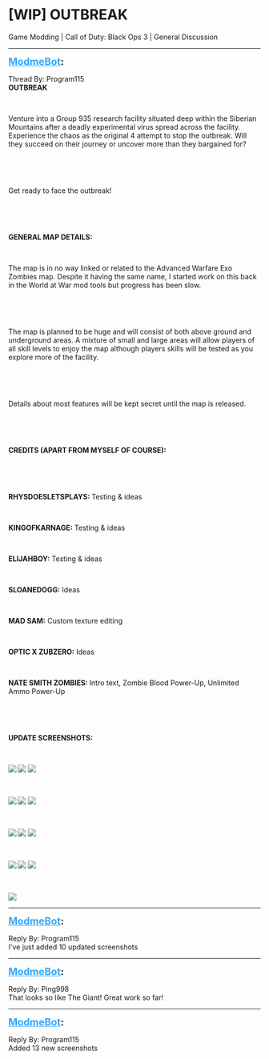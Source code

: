 # [WIP] OUTBREAK
Game Modding | Call of Duty: Black Ops 3 | General Discussion

---
<strong style="font-size: 1.4em;"><span style="text-decoration: underline;text-decoration-color: #34a7f9;"><span style="color:#34a7f9;">ModmeBot</span></span>:</strong>

<p>Thread By: Program115<br /><strong>OUTBREAK</strong><br /><p style="text-align:left;"></p><br /><p style="text-align:left;">Venture into a Group 935 research facility situated deep within the Siberian Mountains after a deadly experimental virus spread across the facility. Experience the chaos as the original 4 attempt to stop the outbreak. Will they succeed on their journey or uncover more than they bargained for?</p><br /><p style="text-align:left;"></p><br /><p style="text-align:left;">Get ready to face the outbreak!</p><br /><p style="text-align:left;"></p><br /><p style="text-align:left;"><strong>GENERAL MAP DETAILS:</strong></p><br /><p style="text-align:left;">The map is in no way linked or related to the Advanced Warfare Exo Zombies map. Despite it having the same name, I started work on this back in the World at War mod tools but progress has been slow.</p><br /><p style="text-align:left;"></p><br /><p style="text-align:left;">The map is planned to be huge and will consist of both above ground and underground areas. A mixture of small and large areas will allow players of all skill levels to enjoy the map although players skills will be tested as you explore more of the facility.</p><br /><p style="text-align:left;"></p><br /><p style="text-align:left;">Details about most features will be kept secret until the map is released.</p><br /><p style="text-align:left;"></p><br /><p style="text-align:left;"><strong>CREDITS (APART FROM MYSELF OF COURSE):</strong></p><br /><p style="text-align:left;"></p><br /><p style="text-align:left;"><strong>RHYSDOESLETSPLAYS: </strong>Testing &amp; ideas</p><br /><p style="text-align:left;"><strong>KINGOFKARNAGE:</strong> Testing &amp; ideas</p><br /><p style="text-align:left;"><strong>ELIJAHBOY:</strong> Testing &amp; ideas</p><br /><p style="text-align:left;"><strong>SLOANEDOGG</strong><strong>:</strong> Ideas</p><br /><p style="text-align:left;"><strong>MAD SAM:</strong> Custom texture editing</p><br /><p style="text-align:left;"><strong>OPTIC X ZUBZERO:</strong> Ideas</p><br /><p style="text-align:left;"><strong>NATE SMITH ZOMBIES: </strong>Intro text, Zombie Blood Power-Up, Unlimited Ammo Power-Up</p><br /><p style="text-align:left;"></p><br /><p style="text-align:left;"><strong>UPDATE SCREENSHOTS:</strong></p><br /><p style="text-align:left;"><strong><img style="max-width: 500px;" src="http://i65.tinypic.com/10ndv13.jpg"> <img style="max-width: 500px;" src="http://i68.tinypic.com/2hxrrl0.jpg"> <img style="max-width: 500px;" src="http://i63.tinypic.com/2whnpu1.jpg"></strong></p><br /><p style="text-align:left;"><strong><img style="max-width: 500px;" src="http://i66.tinypic.com/2qu2qhd.jpg"> <img style="max-width: 500px;" src="http://i63.tinypic.com/adkphv.jpg"> <img style="max-width: 500px;" src="http://i68.tinypic.com/351bp55.jpg"></strong></p><br /><p style="text-align:left;"><strong><img style="max-width: 500px;" src="http://i66.tinypic.com/2yp0qc0.jpg"> <img style="max-width: 500px;" src="http://i64.tinypic.com/2wptncl.jpg"> <img style="max-width: 500px;" src="http://i63.tinypic.com/2j5yo9e.jpg"></strong></p><br /><p style="text-align:left;"><strong><img style="max-width: 500px;" src="http://i66.tinypic.com/f1inwl.jpg"> <img style="max-width: 500px;" src="http://i65.tinypic.com/o9eg6b.jpg"> <img style="max-width: 500px;" src="http://i63.tinypic.com/2yxlrht.jpg"></strong></p><br /><p style="text-align:left;"><strong><img style="max-width: 500px;" src="http://i67.tinypic.com/28rl0dj.jpg"></strong></p></p>

---
<strong style="font-size: 1.4em;"><span style="text-decoration: underline;text-decoration-color: #34a7f9;"><span style="color:#34a7f9;">ModmeBot</span></span>:</strong>

<p>Reply By: Program115<br />I&#39;ve just added 10 updated screenshots</p>

---
<strong style="font-size: 1.4em;"><span style="text-decoration: underline;text-decoration-color: #34a7f9;"><span style="color:#34a7f9;">ModmeBot</span></span>:</strong>

<p>Reply By: Ping998<br />That looks so like The Giant! Great work so far!</p>

---
<strong style="font-size: 1.4em;"><span style="text-decoration: underline;text-decoration-color: #34a7f9;"><span style="color:#34a7f9;">ModmeBot</span></span>:</strong>

<p>Reply By: Program115<br />Added 13 new screenshots</p>
